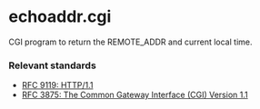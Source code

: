 # echoaddr.cgi
CGI program to return the REMOTE_ADDR and current local time.

### Relevant standards
- [RFC 9119: HTTP/1.1](https://www.rfc-editor.org/info/rfc9112)
- [RFC 3875: The Common Gateway Interface (CGI) Version 1.1](https://www.rfc-editor.org/info/rfc3875)
